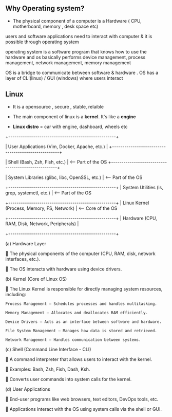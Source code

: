 ## Why Operating system?

* The physical component of a computer is a Hardware ( CPU, motherboard, memory , desk space etc)

users and software applications need to interact with computer & it is possible through operating system

operating system is  a software program that knows how to use the hardware and os basically performs
device management, process management, network management, memory management

OS is a bridge to communicate  between software & hardware . OS has a layer of CLI(linux) / GUI (windows) where users interact

## Linux
* It is a opensource , secure , stable, relaible

* The main component of linux is a **kernel**. It's like a **engine**

* **Linux distro** = car with engine, dashboard, wheels etc

+----------------------------------------------------+

| User Applications (Vim, Docker, Apache, etc.)     |
+----------------------------------------------------+

| Shell (Bash, Zsh, Fish, etc.)                     |  <-- Part of the OS
+----------------------------------------------------+

| System Libraries (glibc, libc, OpenSSL, etc.)     |  <-- Part of the OS

+----------------------------------------------------+
| System Utilities (ls, grep, systemctl, etc.)      |  <-- Part of the OS

+----------------------------------------------------+
| Linux Kernel (Process, Memory, FS, Network)       |  <-- Core of the OS

+----------------------------------------------------+
| Hardware (CPU, RAM, Disk, Network, Peripherals)   |

+----------------------------------------------------+


(a) Hardware Layer

🔹 The physical components of the computer (CPU, RAM, disk, network interfaces, etc.).

🔹 The OS interacts with hardware using device drivers.

(b) Kernel (Core of Linux OS)

🔹 The Linux Kernel is responsible for directly managing system resources, including:

    Process Management – Schedules processes and handles multitasking.

    Memory Management – Allocates and deallocates RAM efficiently.

    Device Drivers – Acts as an interface between software and hardware.

    File System Management – Manages how data is stored and retrieved.

    Network Management – Handles communication between systems.

(c) Shell (Command Line Interface - CLI)

🔹 A command interpreter that allows users to interact with the kernel.

🔹 Examples: Bash, Zsh, Fish, Dash, Ksh.

🔹 Converts user commands into system calls for the kernel.

(d) User Applications

🔹 End-user programs like web browsers, text editors, DevOps tools, etc.

🔹 Applications interact with the OS using system calls via the shell or GUI.

